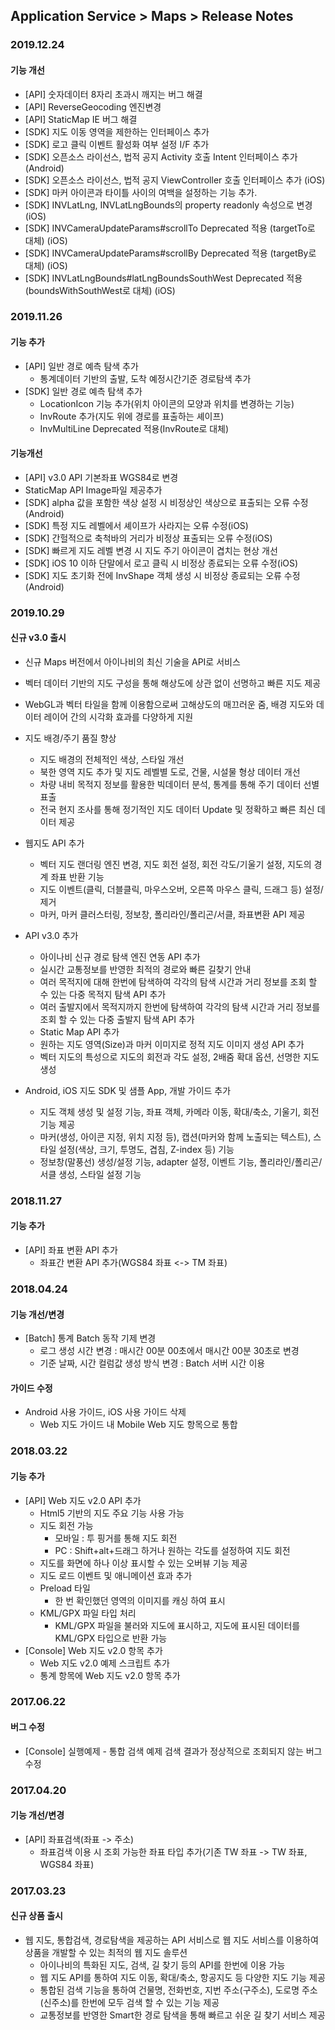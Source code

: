 ## Application Service > Maps > Release Notes

### 2019.12.24
#### 기능  개선
* [API] 숫자데이터 8자리 초과시 깨지는 버그 해결
* [API] ReverseGeocoding 엔진변경
* [API] StaticMap IE 버그 해결
* [SDK] 지도 이동 영역을 제한하는 인터페이스 추가
* [SDK] 로고 클릭 이벤트 활성화 여부 설정 I/F 추가
* [SDK] 오픈소스 라이선스, 법적 공지 Activity 호출 Intent 인터페이스 추가 (Android)
* [SDK] 오픈소스 라이선스, 법적 공지 ViewController 호출 인터페이스 추가 (iOS)
* [SDK] 마커 아이콘과 타이틀 사이의 여백을 설정하는 기능 추가.
* [SDK] INVLatLng, INVLatLngBounds의 property readonly 속성으로 변경 (iOS)
* [SDK] INVCameraUpdateParams#scrollTo Deprecated 적용 (targetTo로 대체) (iOS)
* [SDK] INVCameraUpdateParams#scrollBy Deprecated 적용 (targetBy로 대체) (iOS)
* [SDK] INVLatLngBounds#latLngBoundsSouthWest Deprecated 적용 (boundsWithSouthWest로 대체) (iOS)

### 2019.11.26
#### 기능 추가
* [API] 일반 경로 예측 탐색 추가
	* 통계데이터 기반의 출발, 도착 예정시간기준 경로탐색 추가
* [SDK] 일반 경로 예측 탐색 추가
	* LocationIcon 기능 추가(위치 아이콘의 모양과 위치를 변경하는 기능)
	* InvRoute 추가(지도 위에 경로를 표출하는 셰이프)
	* InvMultiLine Deprecated 적용(InvRoute로 대체)

#### 기능개선
* [API] v3.0 API 기본좌표 WGS84로 변경
* StaticMap API Image파일 제공추가
* [SDK] alpha 값을 포함한 색상 설정 시 비정상인 색상으로 표출되는 오류 수정(Android)
* [SDK] 특정 지도 레벨에서 셰이프가 사라지는 오류 수정(iOS)
* [SDK] 간헐적으로 축척바의 거리가 비정상 표출되는 오류 수정(iOS)
* [SDK] 빠르게 지도 레벨 변경 시 지도 주기 아이콘이 겹치는 현상 개선
* [SDK] iOS 10 이하 단말에서 로고 클릭 시 비정상 종료되는 오류 수정(iOS)   
* [SDK] 지도 초기화 전에 InvShape 객체 생성 시 비정상 종료되는 오류 수정(Android)

### 2019.10.29
#### 신규 v3.0 출시

* 신규 Maps 버전에서 아이나비의 최신 기술을 API로 서비스
* 벡터 데이터 기반의 지도 구성을 통해 해상도에 상관 없이 선명하고 빠른 지도 제공
* WebGL과 벡터 타일을 함께 이용함으로써 고해상도의 매끄러운 줌, 배경 지도와 데이터 레이어 간의 시각화 효과를 다양하게 지원

* 지도 배경/주기 품질 향상
    * 지도 배경의 전체적인 색상, 스타일 개선
    * 북한 영역 지도 추가 및 지도 레벨별 도로, 건물, 시설물 형상 데이터 개선
    * 차량 내비 목적지 정보를 활용한 빅데이터 분석, 통계를 통해 주기 데이터 선별 표출
    * 전국 현지 조사를 통해 정기적인 지도 데이터 Update 및 정확하고 빠른 최신 데이터 제공
     
* 웹지도 API 추가
    * 벡터 지도 랜더링 엔진 변경, 지도 회전 설정, 회전 각도/기울기 설정, 지도의 경계 좌표 반환 기능
    * 지도 이벤트(클릭, 더블클릭, 마우스오버, 오른쪽 마우스 클릭, 드래그 등) 설정/제거
    * 마커, 마커 클러스터링, 정보창, 폴리라인/폴리곤/서클, 좌표변환 API 제공

* API v3.0 추가
    * 아이나비 신규 경로 탐색 엔진 연동 API 추가
    * 실시간 교통정보를 반영한 최적의 경로와 빠른 길찾기 안내
    * 여러 목적지에 대해 한번에 탐색하여 각각의 탐색 시간과 거리 정보를 조회 할 수 있는 다중 목적지 탐색 API 추가
    * 여러 출발지에서 목적지까지 한번에 탐색하여 각각의 탐색 시간과 거리 정보를 조회 할 수 있는 다중 출발지 탐색 API 추가
    * Static Map API 추가
    * 원하는 지도 영역(Size)과 마커 이미지로 정적 지도 이미지 생성 API 추가
    * 벡터 지도의 특성으로 지도의 회전과 각도 설정, 2배줌 확대 옵션, 선명한 지도 생성
    
* Android, iOS 지도 SDK 및 샘플 App, 개발 가이드 추가
    * 지도 객체 생성 및 설정 기능, 좌표 객체, 카메라 이동, 확대/축소, 기울기, 회전 기능 제공
    * 마커(생성, 아이콘 지정, 위치 지정 등), 캡션(마커와 함께 노출되는 텍스트), 스타일 설정(색상, 크기, 투명도, 겹침, Z-index 등) 기능
    * 정보창(말풍선) 생성/설정 기능, adapter 설정, 이벤트 기능, 폴리라인/폴리곤/서클 생성, 스타일 설정 기능

### 2018.11.27
#### 기능 추가
* [API] 좌표 변환 API 추가
	* 좌표간 변환 API 추가(WGS84 좌표 <-> TM 좌표)

### 2018.04.24
#### 기능 개선/변경
* [Batch] 통계 Batch 동작 기제 변경
    * 로그 생성 시간 변경 : 매시간 00분 00초에서 매시간 00분 30초로 변경
    * 기준 날짜, 시간 컬럼값 생성 방식 변경 : Batch 서버 시간 이용

#### 가이드 수정
* Android 사용 가이드, iOS 사용 가이드 삭제
    * Web 지도 가이드 내 Mobile Web 지도 항목으로 통합

### 2018.03.22
#### 기능 추가
* [API] Web 지도 v2.0 API 추가
    * Html5 기반의 지도 주요 기능 사용 가능
    * 지도 회전 가능
        * 모바일 : 투 핑거를 통해 지도 회전
        * PC : Shift+alt+드래그 하거나 원하는 각도를 설정하여 지도 회전
    * 지도를 화면에 하나 이상 표시할 수 있는 오버뷰 기능 제공
    * 지도 로드 이벤트 및 애니메이션 효과 추가
    * Preload 타일
        * 한 번 확인했던 영역의 이미지를 캐싱 하여 표시
    * KML/GPX 파일 타입 처리
        * KML/GPX 파일을 불러와 지도에 표시하고, 지도에 표시된 데이터를 KML/GPX 타입으로 반환 가능
* [Console] Web 지도 v2.0 항목 추가
    * Web 지도 v2.0 예제 스크립트 추가
    * 통계 항목에 Web 지도 v2.0 항목 추가

### 2017.06.22
#### 버그 수정
* [Console] 실행예제 - 통합 검색 예제 검색 결과가 정상적으로 조회되지 않는 버그 수정

### 2017.04.20
#### 기능 개선/변경
* [API] 좌표검색(좌표 -> 주소)
	* 좌표검색 이용 시 조회 가능한 좌표 타입 추가(기존 TW 좌표 -> TW 좌표, WGS84 좌표)

### 2017.03.23
#### 신규 상품 출시
* 웹 지도, 통합검색, 경로탐색을 제공하는 API 서비스로 웹 지도 서비스를 이용하여 상품을 개발할 수 있는 최적의 웹 지도 솔루션
    * 아이나비의 특화된 지도, 검색, 길 찾기 등의 API를 한번에 이용 가능
    * 웹 지도 API를 통하여 지도 이동, 확대/축소, 항공지도 등 다양한 지도 기능 제공
    * 통합된 검색 기능을 통하여 건물명, 전화번호, 지번 주소(구주소), 도로명 주소(신주소)를 한번에 모두 검색 할 수 있는 기능 제공
    * 교통정보를 반영한 Smart한 경로 탐색을 통해 빠르고 쉬운 길 찾기 서비스 제공
